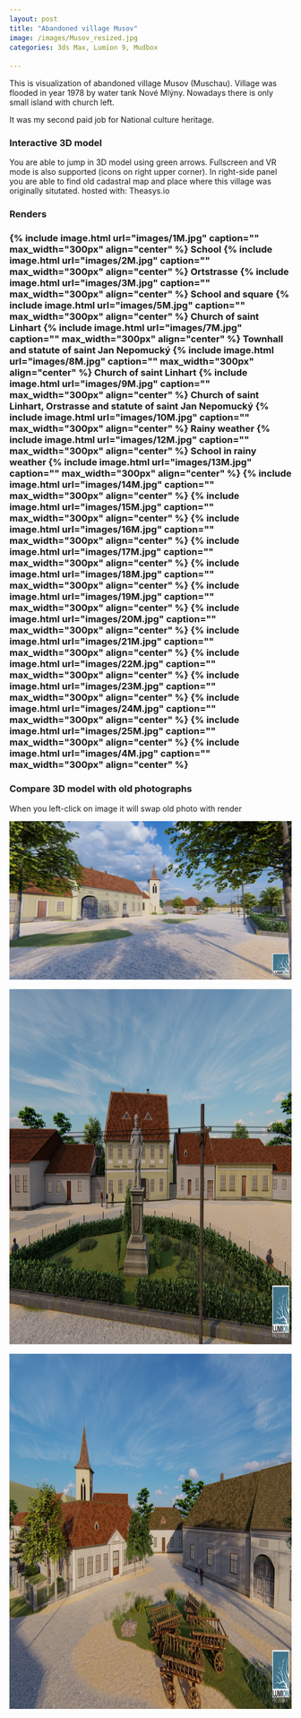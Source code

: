 ```yaml
---
layout: post
title: "Abandoned village Musov"
image: /images/Musov_resized.jpg
categories: 3ds Max, Lumion 9, Mudbox

---
```



This is visualization of abandoned village Musov (Muschau). Village was flooded in year 1978 by water tank Nové Mlýny. Nowadays there is only small island with church left. 

It was my second paid job for National culture heritage. 

<h3> Interactive 3D model </h3>
You are able to jump in 3D model using green arrows. Fullscreen and VR mode is also supported (icons on right upper corner). In right-side panel you are able to find old cadastral map and place where this village was originally situtated.
<script async src="https://www.theasys.io/static/embed.js" data-theasys="vWEdS8mWRAgIomQAykG3TFmUqPPbpb" data-height="800"></script>
hosted with: Theasys.io
<br>
<h3> Renders <h3>
{% include image.html url="images/1M.jpg" caption="" max_width="300px" align="center" %}
School
{% include image.html url="images/2M.jpg" caption="" max_width="300px" align="center" %}
Ortstrasse
{% include image.html url="images/3M.jpg" caption="" max_width="300px" align="center" %}
School and square
{% include image.html url="images/5M.jpg" caption="" max_width="300px" align="center" %}
Church of saint Linhart
{% include image.html url="images/7M.jpg" caption="" max_width="300px" align="center" %}
Townhall and statute of saint Jan Nepomucký
{% include image.html url="images/8M.jpg" caption="" max_width="300px" align="center" %}
Church of saint Linhart
{% include image.html url="images/9M.jpg" caption="" max_width="300px" align="center" %}
Church of saint Linhart, Orstrasse and statute of saint Jan Nepomucký
{% include image.html url="images/10M.jpg" caption="" max_width="300px" align="center" %}
Rainy weather
{% include image.html url="images/12M.jpg" caption="" max_width="300px" align="center" %}
School in rainy weather
{% include image.html url="images/13M.jpg" caption="" max_width="300px" align="center" %}
{% include image.html url="images/14M.jpg" caption="" max_width="300px" align="center" %}
{% include image.html url="images/15M.jpg" caption="" max_width="300px" align="center" %}
{% include image.html url="images/16M.jpg" caption="" max_width="300px" align="center" %}
{% include image.html url="images/17M.jpg" caption="" max_width="300px" align="center" %}
{% include image.html url="images/18M.jpg" caption="" max_width="300px" align="center" %}
{% include image.html url="images/19M.jpg" caption="" max_width="300px" align="center" %}
{% include image.html url="images/20M.jpg" caption="" max_width="300px" align="center" %}
{% include image.html url="images/21M.jpg" caption="" max_width="300px" align="center" %}
{% include image.html url="images/22M.jpg" caption="" max_width="300px" align="center" %}
{% include image.html url="images/23M.jpg" caption="" max_width="300px" align="center" %}
{% include image.html url="images/24M.jpg" caption="" max_width="300px" align="center" %}
{% include image.html url="images/25M.jpg" caption="" max_width="300px" align="center" %}
{% include image.html url="images/4M.jpg" caption="" max_width="300px" align="center" %}

<h3> Compare 3D model with old photographs </h3>
When you left-click on image it will swap old photo with render
<p>
<img src="/images/5M.jpg" alt="Purkynuv ustav" id = "imgClickAndChange" />
<script>     
var images = ["images/5M.jpg", "images/5MO.jpg"]

var imgState = 0;

var imgTag = document.getElementById("imgClickAndChange");

imgTag.addEventListener("click", function (event) {
  imgState = (++imgState % images.length);
  event.target.src = images[imgState];
});
</script> 
<p>
    <img alt="" src="images/6M.jpg" 
        style="height: 634px; width: 1131px" id="imgClickAndChange2"   />
<script>     
var images2 = ["images/6M.jpg", "images/6MO.jpg"]

var imgState = 0;

var imgTag = document.getElementById("imgClickAndChange2");

imgTag.addEventListener("click", function (event) {
  imgState = (++imgState % images.length);
  event.target.src = images2[imgState];
});
</script> 
<p>
    <img alt="" src="images/3M.jpg" 
        style="height: 634px; width: 1131px" id="imgClickAndChange3"   />
<script>     
var images3 = ["images/3M.jpg", "images/3MO.jpg"]

var imgState = 0;

var imgTag = document.getElementById("imgClickAndChange3");

imgTag.addEventListener("click", function (event) {
  imgState = (++imgState % images.length);
  event.target.src = images3[imgState];
});
</script> 